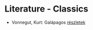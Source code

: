 # Literature - Classics

- Vonnegut, Kurt: Galápagos [részletek](_details/Vonnegut%2C%20Kurt.md#id_1619)